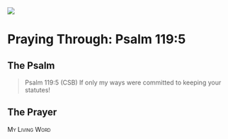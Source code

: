<img class="intro-right" src="/images/art-paris-psalter.jpg">

# Praying Through: Psalm 119:5

## The Psalm

>Psalm 119:5 (CSB) If only my ways were committed to keeping your statutes!

## The Prayer

<div style="font-variant: small-caps;">
My Living Word
</div>
